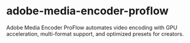 # adobe-media-encoder-proflow
Adobe Media Encoder ProFlow automates video encoding with GPU acceleration, multi-format support, and optimized presets for creators.
